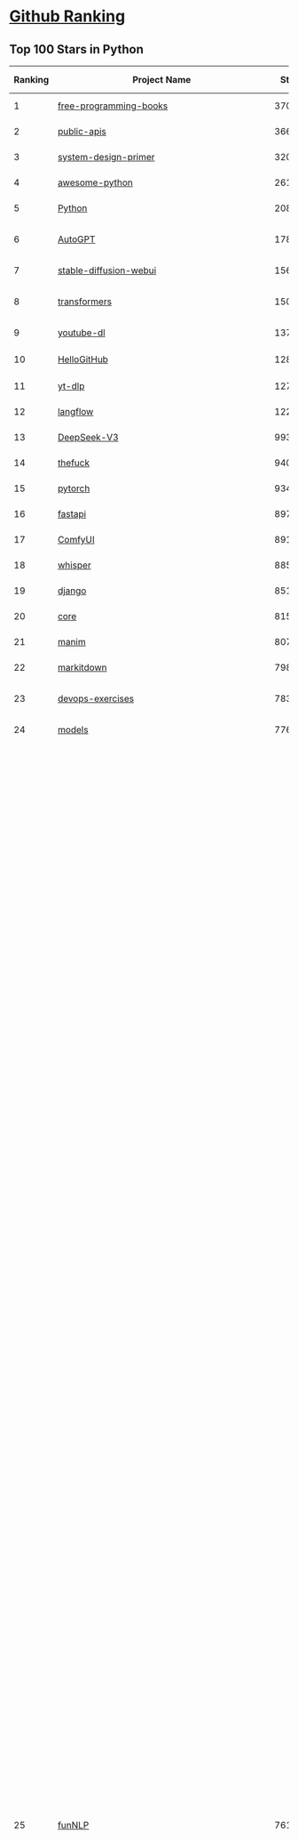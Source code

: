 [Github Ranking](../README.md)
==========

## Top 100 Stars in Python

| Ranking | Project Name | Stars | Forks | Language | Open Issues | Description | Last Commit |
| ------- | ------------ | ----- | ----- | -------- | ----------- | ----------- | ----------- |
| 1 | [free-programming-books](https://github.com/EbookFoundation/free-programming-books) | 370118 | 64290 | Python | 17 | :books: Freely available programming books | 2025-09-22T19:41:28Z |
| 2 | [public-apis](https://github.com/public-apis/public-apis) | 366046 | 38457 | Python | 21 | A collective list of free APIs | 2025-05-20T15:56:34Z |
| 3 | [system-design-primer](https://github.com/donnemartin/system-design-primer) | 320877 | 52415 | Python | 252 | Learn how to design large-scale systems. Prep for the system design interview.  Includes Anki flashcards. | 2025-05-21T11:13:33Z |
| 4 | [awesome-python](https://github.com/vinta/awesome-python) | 261117 | 26325 | Python | 0 | An opinionated list of awesome Python frameworks, libraries, software and resources. | 2025-09-17T05:29:57Z |
| 5 | [Python](https://github.com/TheAlgorithms/Python) | 208074 | 47935 | Python | 78 | All Algorithms implemented in Python | 2025-09-23T06:51:49Z |
| 6 | [AutoGPT](https://github.com/Significant-Gravitas/AutoGPT) | 178655 | 45972 | Python | 168 | AutoGPT is the vision of accessible AI for everyone, to use and to build on. Our mission is to provide the tools, so that you can focus on what matters. | 2025-09-24T03:19:27Z |
| 7 | [stable-diffusion-webui](https://github.com/AUTOMATIC1111/stable-diffusion-webui) | 156808 | 29082 | Python | 2368 | Stable Diffusion web UI | 2025-09-17T16:31:20Z |
| 8 | [transformers](https://github.com/huggingface/transformers) | 150151 | 30490 | Python | 1066 | 🤗 Transformers: the model-definition framework for state-of-the-art machine learning models in text, vision, audio, and multimodal models, for both inference and training.  | 2025-09-23T23:20:01Z |
| 9 | [youtube-dl](https://github.com/ytdl-org/youtube-dl) | 137972 | 10492 | Python | 3645 | Command-line program to download videos from YouTube.com and other video sites | 2025-05-04T11:53:05Z |
| 10 | [HelloGitHub](https://github.com/521xueweihan/HelloGitHub) | 128933 | 10741 | Python | 199 | :octocat: 分享 GitHub 上有趣、入门级的开源项目。Share interesting, entry-level open source projects on GitHub. | 2025-08-28T00:48:15Z |
| 11 | [yt-dlp](https://github.com/yt-dlp/yt-dlp) | 127379 | 10219 | Python | 1643 | A feature-rich command-line audio/video downloader | 2025-09-23T06:54:15Z |
| 12 | [langflow](https://github.com/langflow-ai/langflow) | 122221 | 7656 | Python | 422 | Langflow is a powerful tool for building and deploying AI-powered agents and workflows. | 2025-09-24T03:48:36Z |
| 13 | [DeepSeek-V3](https://github.com/deepseek-ai/DeepSeek-V3) | 99388 | 16228 | Python | 37 | None | 2025-08-28T03:24:37Z |
| 14 | [thefuck](https://github.com/nvbn/thefuck) | 94089 | 3765 | Python | 289 | Magnificent app which corrects your previous console command. | 2024-07-19T14:56:13Z |
| 15 | [pytorch](https://github.com/pytorch/pytorch) | 93409 | 25385 | Python | 15688 | Tensors and Dynamic neural networks in Python with strong GPU acceleration | 2025-09-24T04:05:50Z |
| 16 | [fastapi](https://github.com/fastapi/fastapi) | 89760 | 7919 | Python | 46 | FastAPI framework, high performance, easy to learn, fast to code, ready for production | 2025-09-23T12:44:04Z |
| 17 | [ComfyUI](https://github.com/comfyanonymous/ComfyUI) | 89170 | 9948 | Python | 2729 | The most powerful and modular diffusion model GUI, api and backend with a graph/nodes interface. | 2025-09-23T15:56:22Z |
| 18 | [whisper](https://github.com/openai/whisper) | 88572 | 11018 | Python | 0 | Robust Speech Recognition via Large-Scale Weak Supervision | 2025-09-08T10:58:26Z |
| 19 | [django](https://github.com/django/django) | 85113 | 33004 | Python | 0 | The Web framework for perfectionists with deadlines. | 2025-09-23T16:36:49Z |
| 20 | [core](https://github.com/home-assistant/core) | 81521 | 35250 | Python | 2295 | :house_with_garden: Open source home automation that puts local control and privacy first. | 2025-09-24T02:42:24Z |
| 21 | [manim](https://github.com/3b1b/manim) | 80705 | 6884 | Python | 454 | Animation engine for explanatory math videos | 2025-06-14T15:50:43Z |
| 22 | [markitdown](https://github.com/microsoft/markitdown) | 79852 | 4401 | Python | 261 | Python tool for converting files and office documents to Markdown. | 2025-09-08T15:37:34Z |
| 23 | [devops-exercises](https://github.com/bregman-arie/devops-exercises) | 78351 | 17642 | Python | 35 | Linux, Jenkins, AWS, SRE, Prometheus, Docker, Python, Ansible, Git, Kubernetes, Terraform, OpenStack, SQL, NoSQL, Azure, GCP, DNS, Elastic, Network, Virtualization. DevOps Interview Questions | 2025-08-31T18:37:14Z |
| 24 | [models](https://github.com/tensorflow/models) | 77644 | 45470 | Python | 1078 | Models and examples built with TensorFlow | 2025-09-23T21:14:07Z |
| 25 | [funNLP](https://github.com/fighting41love/funNLP) | 76185 | 14999 | Python | 34 | 中英文敏感词、语言检测、中外手机/电话归属地/运营商查询、名字推断性别、手机号抽取、身份证抽取、邮箱抽取、中日文人名库、中文缩写库、拆字词典、词汇情感值、停用词、反动词表、暴恐词表、繁简体转换、英文模拟中文发音、汪峰歌词生成器、职业名称词库、同义词库、反义词库、否定词库、汽车品牌词库、汽车零件词库、连续英文切割、各种中文词向量、公司名字大全、古诗词库、IT词库、财经词库、成语词库、地名词库、历史名人词库、诗词词库、医学词库、饮食词库、法律词库、汽车词库、动物词库、中文聊天语料、中文谣言数据、百度中文问答数据集、句子相似度匹配算法集合、bert资源、文本生成&摘要相关工具、cocoNLP信息抽取工具、国内电话号码正则匹配、清华大学XLORE:中英文跨语言百科知识图谱、清华大学人工智能技术系列报告、自然语言生成、NLU太难了系列、自动对联数据及机器人、用户名黑名单列表、罪名法务名词及分类模型、微信公众号语料、cs224n深度学习自然语言处理课程、中文手写汉字识别、中文自然语言处理 语料/数据集、变量命名神器、分词语料库+代码、任务型对话英文数据集、ASR 语音数据集 + 基于深度学习的中文语音识别系统、笑声检测器、Microsoft多语言数字/单位/如日期时间识别包、中华新华字典数据库及api(包括常用歇后语、成语、词语和汉字)、文档图谱自动生成、SpaCy 中文模型、Common Voice语音识别数据集新版、神经网络关系抽取、基于bert的命名实体识别、关键词(Keyphrase)抽取包pke、基于医疗领域知识图谱的问答系统、基于依存句法与语义角色标注的事件三元组抽取、依存句法分析4万句高质量标注数据、cnocr：用来做中文OCR的Python3包、中文人物关系知识图谱项目、中文nlp竞赛项目及代码汇总、中文字符数据、speech-aligner: 从“人声语音”及其“语言文本”产生音素级别时间对齐标注的工具、AmpliGraph: 知识图谱表示学习(Python)库：知识图谱概念链接预测、Scattertext 文本可视化(python)、语言/知识表示工具：BERT & ERNIE、中文对比英文自然语言处理NLP的区别综述、Synonyms中文近义词工具包、HarvestText领域自适应文本挖掘工具（新词发现-情感分析-实体链接等）、word2word：(Python)方便易用的多语言词-词对集：62种语言/3,564个多语言对、语音识别语料生成工具：从具有音频/字幕的在线视频创建自动语音识别(ASR)语料库、构建医疗实体识别的模型（包含词典和语料标注）、单文档非监督的关键词抽取、Kashgari中使用gpt-2语言模型、开源的金融投资数据提取工具、文本自动摘要库TextTeaser: 仅支持英文、人民日报语料处理工具集、一些关于自然语言的基本模型、基于14W歌曲知识库的问答尝试--功能包括歌词接龙and已知歌词找歌曲以及歌曲歌手歌词三角关系的问答、基于Siamese bilstm模型的相似句子判定模型并提供训练数据集和测试数据集、用Transformer编解码模型实现的根据Hacker News文章标题自动生成评论、用BERT进行序列标记和文本分类的模板代码、LitBank：NLP数据集——支持自然语言处理和计算人文学科任务的100部带标记英文小说语料、百度开源的基准信息抽取系统、虚假新闻数据集、Facebook: LAMA语言模型分析，提供Transformer-XL/BERT/ELMo/GPT预训练语言模型的统一访问接口、CommonsenseQA：面向常识的英文QA挑战、中文知识图谱资料、数据及工具、各大公司内部里大牛分享的技术文档 PDF 或者 PPT、自然语言生成SQL语句（英文）、中文NLP数据增强（EDA）工具、英文NLP数据增强工具 、基于医药知识图谱的智能问答系统、京东商品知识图谱、基于mongodb存储的军事领域知识图谱问答项目、基于远监督的中文关系抽取、语音情感分析、中文ULMFiT-情感分析-文本分类-语料及模型、一个拍照做题程序、世界各国大规模人名库、一个利用有趣中文语料库 qingyun 训练出来的中文聊天机器人、中文聊天机器人seqGAN、省市区镇行政区划数据带拼音标注、教育行业新闻语料库包含自动文摘功能、开放了对话机器人-知识图谱-语义理解-自然语言处理工具及数据、中文知识图谱：基于百度百科中文页面-抽取三元组信息-构建中文知识图谱、masr: 中文语音识别-提供预训练模型-高识别率、Python音频数据增广库、中文全词覆盖BERT及两份阅读理解数据、ConvLab：开源多域端到端对话系统平台、中文自然语言处理数据集、基于最新版本rasa搭建的对话系统、基于TensorFlow和BERT的管道式实体及关系抽取、一个小型的证券知识图谱/知识库、复盘所有NLP比赛的TOP方案、OpenCLaP：多领域开源中文预训练语言模型仓库、UER：基于不同语料+编码器+目标任务的中文预训练模型仓库、中文自然语言处理向量合集、基于金融-司法领域(兼有闲聊性质)的聊天机器人、g2pC：基于上下文的汉语读音自动标记模块、Zincbase 知识图谱构建工具包、诗歌质量评价/细粒度情感诗歌语料库、快速转化「中文数字」和「阿拉伯数字」、百度知道问答语料库、基于知识图谱的问答系统、jieba_fast 加速版的jieba、正则表达式教程、中文阅读理解数据集、基于BERT等最新语言模型的抽取式摘要提取、Python利用深度学习进行文本摘要的综合指南、知识图谱深度学习相关资料整理、维基大规模平行文本语料、StanfordNLP 0.2.0：纯Python版自然语言处理包、NeuralNLP-NeuralClassifier：腾讯开源深度学习文本分类工具、端到端的封闭域对话系统、中文命名实体识别：NeuroNER vs. BertNER、新闻事件线索抽取、2019年百度的三元组抽取比赛：“科学空间队”源码、基于依存句法的开放域文本知识三元组抽取和知识库构建、中文的GPT2训练代码、ML-NLP - 机器学习(Machine Learning)NLP面试中常考到的知识点和代码实现、nlp4han:中文自然语言处理工具集(断句/分词/词性标注/组块/句法分析/语义分析/NER/N元语法/HMM/代词消解/情感分析/拼写检查、XLM：Facebook的跨语言预训练语言模型、用基于BERT的微调和特征提取方法来进行知识图谱百度百科人物词条属性抽取、中文自然语言处理相关的开放任务-数据集-当前最佳结果、CoupletAI - 基于CNN+Bi-LSTM+Attention 的自动对对联系统、抽象知识图谱、MiningZhiDaoQACorpus - 580万百度知道问答数据挖掘项目、brat rapid annotation tool: 序列标注工具、大规模中文知识图谱数据：1.4亿实体、数据增强在机器翻译及其他nlp任务中的应用及效果、allennlp阅读理解:支持多种数据和模型、PDF表格数据提取工具 、 Graphbrain：AI开源软件库和科研工具，目的是促进自动意义提取和文本理解以及知识的探索和推断、简历自动筛选系统、基于命名实体识别的简历自动摘要、中文语言理解测评基准，包括代表性的数据集&基准模型&语料库&排行榜、树洞 OCR 文字识别 、从包含表格的扫描图片中识别表格和文字、语声迁移、Python口语自然语言处理工具集(英文)、 similarity：相似度计算工具包，java编写、海量中文预训练ALBERT模型 、Transformers 2.0 、基于大规模音频数据集Audioset的音频增强 、Poplar：网页版自然语言标注工具、图片文字去除，可用于漫画翻译 、186种语言的数字叫法库、Amazon发布基于知识的人-人开放领域对话数据集 、中文文本纠错模块代码、繁简体转换 、 Python实现的多种文本可读性评价指标、类似于人名/地名/组织机构名的命名体识别数据集 、东南大学《知识图谱》研究生课程(资料)、. 英文拼写检查库 、 wwsearch是企业微信后台自研的全文检索引擎、CHAMELEON：深度学习新闻推荐系统元架构 、 8篇论文梳理BERT相关模型进展与反思、DocSearch：免费文档搜索引擎、 LIDA：轻量交互式对话标注工具 、aili - the fastest in-memory index in the East 东半球最快并发索引 、知识图谱车音工作项目、自然语言生成资源大全 、中日韩分词库mecab的Python接口库、中文文本摘要/关键词提取、汉字字符特征提取器 (featurizer)，提取汉字的特征（发音特征、字形特征）用做深度学习的特征、中文生成任务基准测评 、中文缩写数据集、中文任务基准测评 - 代表性的数据集-基准(预训练)模型-语料库-baseline-工具包-排行榜、PySS3：面向可解释AI的SS3文本分类器机器可视化工具 、中文NLP数据集列表、COPE - 格律诗编辑程序、doccano：基于网页的开源协同多语言文本标注工具 、PreNLP：自然语言预处理库、简单的简历解析器，用来从简历中提取关键信息、用于中文闲聊的GPT2模型：GPT2-chitchat、基于检索聊天机器人多轮响应选择相关资源列表(Leaderboards、Datasets、Papers)、(Colab)抽象文本摘要实现集锦(教程 、词语拼音数据、高效模糊搜索工具、NLP数据增广资源集、微软对话机器人框架 、 GitHub Typo Corpus：大规模GitHub多语言拼写错误/语法错误数据集、TextCluster：短文本聚类预处理模块 Short text cluster、面向语音识别的中文文本规范化、BLINK：最先进的实体链接库、BertPunc：基于BERT的最先进标点修复模型、Tokenizer：快速、可定制的文本词条化库、中文语言理解测评基准，包括代表性的数据集、基准(预训练)模型、语料库、排行榜、spaCy 医学文本挖掘与信息提取 、 NLP任务示例项目代码集、 python拼写检查库、chatbot-list - 行业内关于智能客服、聊天机器人的应用和架构、算法分享和介绍、语音质量评价指标(MOSNet, BSSEval, STOI, PESQ, SRMR)、 用138GB语料训练的法文RoBERTa预训练语言模型 、BERT-NER-Pytorch：三种不同模式的BERT中文NER实验、无道词典 - 有道词典的命令行版本，支持英汉互查和在线查询、2019年NLP亮点回顾、 Chinese medical dialogue data 中文医疗对话数据集 、最好的汉字数字(中文数字)-阿拉伯数字转换工具、 基于百科知识库的中文词语多词义/义项获取与特定句子词语语义消歧、awesome-nlp-sentiment-analysis - 情感分析、情绪原因识别、评价对象和评价词抽取、LineFlow：面向所有深度学习框架的NLP数据高效加载器、中文医学NLP公开资源整理 、MedQuAD：(英文)医学问答数据集、将自然语言数字串解析转换为整数和浮点数、Transfer Learning in Natural Language Processing (NLP) 、面向语音识别的中文/英文发音辞典、Tokenizers：注重性能与多功能性的最先进分词器、CLUENER 细粒度命名实体识别 Fine Grained Named Entity Recognition、 基于BERT的中文命名实体识别、中文谣言数据库、NLP数据集/基准任务大列表、nlp相关的一些论文及代码, 包括主题模型、词向量(Word Embedding)、命名实体识别(NER)、文本分类(Text Classificatin)、文本生成(Text Generation)、文本相似性(Text Similarity)计算等，涉及到各种与nlp相关的算法，基于keras和tensorflow 、Python文本挖掘/NLP实战示例、 Blackstone：面向非结构化法律文本的spaCy pipeline和NLP模型通过同义词替换实现文本“变脸” 、中文 预训练 ELECTREA 模型: 基于对抗学习 pretrain Chinese Model 、albert-chinese-ner - 用预训练语言模型ALBERT做中文NER 、基于GPT2的特定主题文本生成/文本增广、开源预训练语言模型合集、多语言句向量包、编码、标记和实现：一种可控高效的文本生成方法、 英文脏话大列表 、attnvis：GPT2、BERT等transformer语言模型注意力交互可视化、CoVoST：Facebook发布的多语种语音-文本翻译语料库，包括11种语言(法语、德语、荷兰语、俄语、西班牙语、意大利语、土耳其语、波斯语、瑞典语、蒙古语和中文)的语音、文字转录及英文译文、Jiagu自然语言处理工具 - 以BiLSTM等模型为基础，提供知识图谱关系抽取 中文分词 词性标注 命名实体识别 情感分析 新词发现 关键词 文本摘要 文本聚类等功能、用unet实现对文档表格的自动检测，表格重建、NLP事件提取文献资源列表 、 金融领域自然语言处理研究资源大列表、CLUEDatasetSearch - 中英文NLP数据集：搜索所有中文NLP数据集，附常用英文NLP数据集 、medical_NER - 中文医学知识图谱命名实体识别 、(哈佛)讲因果推理的免费书、知识图谱相关学习资料/数据集/工具资源大列表、Forte：灵活强大的自然语言处理pipeline工具集 、Python字符串相似性算法库、PyLaia：面向手写文档分析的深度学习工具包、TextFooler：针对文本分类/推理的对抗文本生成模块、Haystack：灵活、强大的可扩展问答(QA)框架、中文关键短语抽取工具 | 2024-05-10T07:38:24Z |
| 26 | [Deep-Live-Cam](https://github.com/hacksider/Deep-Live-Cam) | 73266 | 10615 | Python | 71 | real time face swap and one-click video deepfake with only a single image | 2025-08-29T06:44:46Z |
| 27 | [d2l-zh](https://github.com/d2l-ai/d2l-zh) | 72566 | 11890 | Python | 0 | 《动手学深度学习》：面向中文读者、能运行、可讨论。中英文版被70多个国家的500多所大学用于教学。 | 2024-07-30T09:32:19Z |
| 28 | [screenshot-to-code](https://github.com/abi/screenshot-to-code) | 70929 | 8788 | Python | 105 | Drop in a screenshot and convert it to clean code (HTML/Tailwind/React/Vue) | 2025-07-27T20:51:24Z |
| 29 | [flask](https://github.com/pallets/flask) | 70422 | 16544 | Python | 4 | The Python micro framework for building web applications. | 2025-09-20T00:33:34Z |
| 30 | [browser-use](https://github.com/browser-use/browser-use) | 70382 | 8236 | Python | 110 | 🌐 Make websites accessible for AI agents. Automate tasks online with ease. | 2025-09-24T03:03:28Z |
| 31 | [PayloadsAllTheThings](https://github.com/swisskyrepo/PayloadsAllTheThings) | 70139 | 15962 | Python | 0 | A list of useful payloads and bypass for Web Application Security and Pentest/CTF | 2025-09-19T12:48:46Z |
| 32 | [awesome-llm-apps](https://github.com/Shubhamsaboo/awesome-llm-apps) | 69949 | 8896 | Python | 3 | Collection of awesome LLM apps with AI Agents and RAG using OpenAI, Anthropic, Gemini and opensource models. | 2025-09-15T05:12:31Z |
| 33 | [awesome-machine-learning](https://github.com/josephmisiti/awesome-machine-learning) | 69857 | 15089 | Python | 1 | A curated list of awesome Machine Learning frameworks, libraries and software. | 2025-08-13T18:34:54Z |
| 34 | [gpt_academic](https://github.com/binary-husky/gpt_academic) | 69250 | 8367 | Python | 265 | 为GPT/GLM等LLM大语言模型提供实用化交互接口，特别优化论文阅读/润色/写作体验，模块化设计，支持自定义快捷按钮&函数插件，支持Python和C++等项目剖析&自译解功能，PDF/LaTex论文翻译&总结功能，支持并行问询多种LLM模型，支持chatglm3等本地模型。接入通义千问, deepseekcoder, 讯飞星火, 文心一言, llama2, rwkv, claude2, moss等。 | 2025-09-20T13:41:26Z |
| 35 | [cpython](https://github.com/python/cpython) | 69007 | 32930 | Python | 7187 | The Python programming language | 2025-09-24T03:46:06Z |
| 36 | [sherlock](https://github.com/sherlock-project/sherlock) | 68867 | 7990 | Python | 75 | Hunt down social media accounts by username across social networks | 2025-09-23T05:08:19Z |
| 37 | [new-pac](https://github.com/Alvin9999/new-pac) | 68656 | 10369 | Python | 445 | 翻墙-科学上网、自由上网、免费科学上网、免费翻墙、fanqiang、油管youtube/视频下载、软件、VPN、一键翻墙浏览器，vps一键搭建翻墙服务器脚本/教程，免费shadowsocks/ss/ssr/v2ray/goflyway账号/节点，翻墙梯子，电脑、手机、iOS、安卓、windows、Mac、Linux、路由器翻墙、科学上网、youtube视频下载、youtube油管镜像/免翻墙网站、美区apple id共享账号、翻墙-科学上网-梯子 | 2025-09-24T04:02:17Z |
| 38 | [ansible](https://github.com/ansible/ansible) | 66525 | 24094 | Python | 578 | Ansible is a radically simple IT automation platform that makes your applications and systems easier to deploy and maintain. Automate everything from code deployment to network configuration to cloud management, in a language that approaches plain English, using SSH, with no agents to install on remote systems. https://docs.ansible.com. | 2025-09-23T19:59:42Z |
| 39 | [gpt4free](https://github.com/xtekky/gpt4free) | 65141 | 13681 | Python | 9 | The official gpt4free repository \| various collection of powerful language models \| o4, o3 and deepseek r1, gpt-4.1, gemini 2.5 | 2025-09-22T22:00:10Z |
| 40 | [OpenHands](https://github.com/All-Hands-AI/OpenHands) | 63710 | 7672 | Python | 348 | 🙌 OpenHands: Code Less, Make More | 2025-09-24T01:56:07Z |
| 41 | [scikit-learn](https://github.com/scikit-learn/scikit-learn) | 63428 | 26267 | Python | 1599 | scikit-learn: machine learning in Python | 2025-09-23T14:01:47Z |
| 42 | [keras](https://github.com/keras-team/keras) | 63424 | 19629 | Python | 228 | Deep Learning for humans | 2025-09-23T18:29:06Z |
| 43 | [annotated_deep_learning_paper_implementations](https://github.com/labmlai/annotated_deep_learning_paper_implementations) | 63301 | 6400 | Python | 24 | 🧑‍🏫 60+ Implementations/tutorials of deep learning papers with side-by-side notes 📝; including transformers (original, xl, switch, feedback, vit, ...), optimizers (adam, adabelief, sophia, ...), gans(cyclegan, stylegan2, ...), 🎮 reinforcement learning (ppo, dqn), capsnet, distillation, ... 🧠 | 2025-09-19T10:18:51Z |
| 44 | [localstack](https://github.com/localstack/localstack) | 60627 | 4253 | Python | 256 | 💻 A fully functional local AWS cloud stack. Develop and test your cloud & Serverless apps offline | 2025-09-23T23:32:52Z |
| 45 | [open-interpreter](https://github.com/openinterpreter/open-interpreter) | 60549 | 5190 | Python | 228 | A natural language interface for computers | 2025-08-06T17:38:07Z |
| 46 | [LLaMA-Factory](https://github.com/hiyouga/LLaMA-Factory) | 59211 | 7239 | Python | 663 | Unified Efficient Fine-Tuning of 100+ LLMs & VLMs (ACL 2024) | 2025-09-22T03:48:26Z |
| 47 | [vllm](https://github.com/vllm-project/vllm) | 58785 | 10313 | Python | 1836 | A high-throughput and memory-efficient inference and serving engine for LLMs | 2025-09-24T04:03:28Z |
| 48 | [llama](https://github.com/meta-llama/llama) | 58772 | 9806 | Python | 448 | Inference code for Llama models | 2025-01-26T21:42:26Z |
| 49 | [MetaGPT](https://github.com/FoundationAgents/MetaGPT) | 58634 | 7099 | Python | 11 | 🌟 The Multi-Agent Framework: First AI Software Company, Towards Natural Language Programming | 2025-06-30T11:45:55Z |
| 50 | [scrapy](https://github.com/scrapy/scrapy) | 58316 | 11055 | Python | 470 | Scrapy, a fast high-level web crawling & scraping framework for Python. | 2025-09-15T09:24:09Z |
| 51 | [Real-Time-Voice-Cloning](https://github.com/CorentinJ/Real-Time-Voice-Cloning) | 57214 | 9249 | Python | 169 | Clone a voice in 5 seconds to generate arbitrary speech in real-time | 2025-09-23T07:21:53Z |
| 52 | [private-gpt](https://github.com/zylon-ai/private-gpt) | 56607 | 7576 | Python | 256 | Interact with your documents using the power of GPT, 100% privately, no data leaks | 2024-11-13T19:30:32Z |
| 53 | [you-get](https://github.com/soimort/you-get) | 56419 | 9806 | Python | 0 | :arrow_double_down: Dumb downloader that scrapes the web | 2025-04-27T15:33:25Z |
| 54 | [openpilot](https://github.com/commaai/openpilot) | 56135 | 10131 | Python | 143 | openpilot is an operating system for robotics. Currently, it upgrades the driver assistance system on 300+ supported cars. | 2025-09-24T03:17:53Z |
| 55 | [PaddleOCR](https://github.com/PaddlePaddle/PaddleOCR) | 55519 | 8721 | Python | 123 | Turn any PDF or image document into structured data for your AI. A powerful, lightweight OCR toolkit that bridges the gap between images/PDFs and LLMs. Supports 80+ languages. | 2025-09-23T07:04:19Z |
| 56 | [face_recognition](https://github.com/ageitgey/face_recognition) | 55477 | 13678 | Python | 774 | The world's simplest facial recognition api for Python and the command line | 2024-08-21T06:22:36Z |
| 57 | [yolov5](https://github.com/ultralytics/yolov5) | 55449 | 17207 | Python | 257 | YOLOv5 🚀 in PyTorch > ONNX > CoreML > TFLite | 2025-09-21T18:48:09Z |
| 58 | [gpt-engineer](https://github.com/AntonOsika/gpt-engineer) | 54889 | 7300 | Python | 31 | CLI platform to experiment with codegen. Precursor to: https://lovable.dev | 2025-05-14T10:15:10Z |
| 59 | [faceswap](https://github.com/deepfakes/faceswap) | 54510 | 13415 | Python | 35 | Deepfakes Software For All | 2025-09-18T13:22:25Z |
| 60 | [rich](https://github.com/Textualize/rich) | 53839 | 1891 | Python | 217 | Rich is a Python library for rich text and beautiful formatting in the terminal. | 2025-08-13T10:52:09Z |
| 61 | [crawl4ai](https://github.com/unclecode/crawl4ai) | 53749 | 5348 | Python | 181 | 🚀🤖 Crawl4AI: Open-source LLM Friendly Web Crawler & Scraper. Don't be shy, join here: https://discord.gg/jP8KfhDhyN | 2025-09-22T11:09:25Z |
| 62 | [hackingtool](https://github.com/Z4nzu/hackingtool) | 53615 | 5805 | Python | 53 | ALL IN ONE Hacking Tool For Hackers | 2025-03-03T15:17:19Z |
| 63 | [requests](https://github.com/psf/requests) | 53304 | 9540 | Python | 204 | A simple, yet elegant, HTTP library. | 2025-09-09T09:00:21Z |
| 64 | [OpenBB](https://github.com/OpenBB-finance/OpenBB) | 52458 | 4992 | Python | 36 | Financial data platform for analysts, quants and AI agents. | 2025-09-24T01:29:10Z |
| 65 | [GPT-SoVITS](https://github.com/RVC-Boss/GPT-SoVITS) | 51093 | 5615 | Python | 735 | 1 min voice data can also be used to train a good TTS model! (few shot voice cloning) | 2025-09-10T07:01:05Z |
| 66 | [grok-1](https://github.com/xai-org/grok-1) | 50514 | 8369 | Python | 0 | Grok open release | 2024-08-30T04:17:25Z |
| 67 | [autogen](https://github.com/microsoft/autogen) | 50104 | 7656 | Python | 403 | A programming framework for agentic AI | 2025-09-18T04:06:24Z |
| 68 | [OpenManus](https://github.com/FoundationAgents/OpenManus) | 49962 | 8746 | Python | 376 | No fortress, purely open ground.  OpenManus is Coming. | 2025-09-22T07:30:01Z |
| 69 | [30-Days-Of-Python](https://github.com/Asabeneh/30-Days-Of-Python) | 49682 | 9499 | Python | 57 | 30 days of Python programming challenge is a step-by-step guide to learn the Python programming language in 30 days. This challenge may take more than100 days, follow your own pace.  These videos may help too: https://www.youtube.com/channel/UC7PNRuno1rzYPb1xLa4yktw | 2025-06-04T21:49:56Z |
| 70 | [professional-programming](https://github.com/charlax/professional-programming) | 48051 | 3826 | Python | 1 | A collection of learning resources for curious software engineers | 2025-09-22T01:22:55Z |
| 71 | [big-list-of-naughty-strings](https://github.com/minimaxir/big-list-of-naughty-strings) | 47421 | 2158 | Python | 69 | The Big List of Naughty Strings is a list of strings which have a high probability of causing issues when used as user-input data. | 2024-04-18T03:26:59Z |
| 72 | [Fooocus](https://github.com/lllyasviel/Fooocus) | 46664 | 7495 | Python | 214 | Focus on prompting and generating | 2025-09-02T20:28:44Z |
| 73 | [pandas](https://github.com/pandas-dev/pandas) | 46642 | 19004 | Python | 3507 | Flexible and powerful data analysis / manipulation library for Python, providing labeled data structures similar to R data.frame objects, statistical functions, and much more | 2025-09-24T00:50:01Z |
| 74 | [unsloth](https://github.com/unslothai/unsloth) | 46103 | 3763 | Python | 753 | Fine-tuning & Reinforcement Learning for LLMs. 🦥 Train OpenAI gpt-oss, DeepSeek-R1, Qwen3, Gemma 3, TTS 2x faster with 70% less VRAM. | 2025-09-24T01:33:52Z |
| 75 | [odoo](https://github.com/odoo/odoo) | 46095 | 29702 | Python | 3341 | Odoo. Open Source Apps To Grow Your Business. | 2025-09-24T03:47:25Z |
| 76 | [ultralytics](https://github.com/ultralytics/ultralytics) | 45962 | 8963 | Python | 227 | Ultralytics YOLO 🚀 | 2025-09-23T18:43:21Z |
| 77 | [text-generation-webui](https://github.com/oobabooga/text-generation-webui) | 45041 | 5788 | Python | 2587 | The definitive Web UI for local AI, with powerful features and easy setup. | 2025-09-22T20:59:23Z |
| 78 | [nanoGPT](https://github.com/karpathy/nanoGPT) | 44647 | 7593 | Python | 230 | The simplest, fastest repository for training/finetuning medium-sized GPTs. | 2024-12-09T23:53:04Z |
| 79 | [MinerU](https://github.com/opendatalab/MinerU) | 44503 | 3684 | Python | 90 | Transforms complex documents like PDFs into LLM-ready markdown/JSON for your Agent workflows. | 2025-09-20T18:50:02Z |
| 80 | [llama_index](https://github.com/run-llama/llama_index) | 44408 | 6392 | Python | 198 | LlamaIndex is the leading framework for building LLM-powered agents over your data. | 2025-09-23T20:58:58Z |
| 81 | [pathway](https://github.com/pathwaycom/pathway) | 43536 | 1324 | Python | 47 | Python ETL framework for stream processing, real-time analytics, LLM pipelines, and RAG. | 2025-09-23T05:03:16Z |
| 82 | [freqtrade](https://github.com/freqtrade/freqtrade) | 42854 | 8689 | Python | 31 | Free, open source crypto trading bot | 2025-09-23T04:36:50Z |
| 83 | [TTS](https://github.com/coqui-ai/TTS) | 42723 | 5626 | Python | 10 | 🐸💬 - a deep learning toolkit for Text-to-Speech, battle-tested in research and production | 2024-08-16T12:07:14Z |
| 84 | [airflow](https://github.com/apache/airflow) | 42533 | 15644 | Python | 1308 | Apache Airflow - A platform to programmatically author, schedule, and monitor workflows | 2025-09-24T03:05:10Z |
| 85 | [python-patterns](https://github.com/faif/python-patterns) | 42140 | 7044 | Python | 11 | A collection of design patterns/idioms in Python | 2025-09-05T18:57:41Z |
| 86 | [sentry](https://github.com/getsentry/sentry) | 42031 | 4438 | Python | 2011 | Developer-first error tracking and performance monitoring | 2025-09-24T02:03:24Z |
| 87 | [stablediffusion](https://github.com/Stability-AI/stablediffusion) | 41785 | 5327 | Python | 248 | High-Resolution Image Synthesis with Latent Diffusion Models | 2025-06-25T14:18:37Z |
| 88 | [diagrams](https://github.com/mingrammer/diagrams) | 41529 | 2671 | Python | 311 | :art: Diagram as Code for prototyping cloud system architectures | 2025-09-19T08:01:57Z |
| 89 | [streamlit](https://github.com/streamlit/streamlit) | 41503 | 3739 | Python | 1122 | Streamlit — A faster way to build and share data apps. | 2025-09-24T03:50:12Z |
| 90 | [ailearning](https://github.com/apachecn/ailearning) | 41485 | 11587 | Python | 3 | AiLearning：数据分析+机器学习实战+线性代数+PyTorch+NLTK+TF2 | 2024-11-12T16:21:55Z |
| 91 | [ai-hedge-fund](https://github.com/virattt/ai-hedge-fund) | 41347 | 7271 | Python | 22 | An AI Hedge Fund Team | 2025-09-21T19:50:47Z |
| 92 | [ColossalAI](https://github.com/hpcaitech/ColossalAI) | 41166 | 4533 | Python | 430 | Making large AI models cheaper, faster and more accessible | 2025-09-23T02:49:44Z |
| 93 | [ChatGLM-6B](https://github.com/zai-org/ChatGLM-6B) | 41127 | 5214 | Python | 558 | ChatGLM-6B: An Open Bilingual Dialogue Language Model \| 开源双语对话语言模型 | 2024-06-27T04:05:25Z |
| 94 | [black](https://github.com/psf/black) | 40967 | 2620 | Python | 323 | The uncompromising Python code formatter | 2025-09-22T06:06:18Z |
| 95 | [mitmproxy](https://github.com/mitmproxy/mitmproxy) | 40630 | 4303 | Python | 344 | An interactive TLS-capable intercepting HTTP proxy for penetration testers and software developers. | 2025-09-08T14:00:10Z |
| 96 | [mem0](https://github.com/mem0ai/mem0) | 40397 | 4258 | Python | 293 | Universal memory layer for AI Agents; Announcing OpenMemory MCP - local and secure memory management. | 2025-09-23T15:40:20Z |
| 97 | [cheat.sh](https://github.com/chubin/cheat.sh) | 40251 | 1876 | Python | 127 | the only cheat sheet you need | 2025-08-08T05:15:06Z |
| 98 | [DeepSpeed](https://github.com/deepspeedai/DeepSpeed) | 40193 | 4563 | Python | 1116 | DeepSpeed is a deep learning optimization library that makes distributed training and inference easy, efficient, and effective. | 2025-09-24T01:37:46Z |
| 99 | [MoneyPrinterTurbo](https://github.com/harry0703/MoneyPrinterTurbo) | 40046 | 5824 | Python | 184 | 利用AI大模型，一键生成高清短视频 Generate short videos with one click using AI LLM. | 2025-06-11T06:34:54Z |
| 100 | [gradio](https://github.com/gradio-app/gradio) | 39994 | 3072 | Python | 384 | Build and share delightful machine learning apps, all in Python. 🌟 Star to support our work! | 2025-09-23T23:25:22Z |

